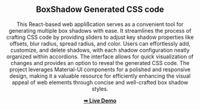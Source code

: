 <div align="center">
  
  <br />
  <br />

  <h2 align="center">BoxShadow Generated CSS code</h2>

   This React-based web applißcation serves as a convenient tool for generating multiple box shadows with ease. It streamlines the process of crafting CSS code by providing sliders to adjust key shadow properties like offsets, blur radius, spread radius, and color. Users can effortlessly add, customize, and delete shadows, with each shadow configuration neatly organized within accordions. The interface allows for quick visualization of changes and provides an option to reveal the generated CSS code. The project leverages Material-UI components for a polished and responsive design, making it a valuable resource for efficiently enhancing the visual appeal of web elements through concise and well-crafted box shadow styles.


  <a href="https://ashkhachikyan.github.io/BoxShadowBuild"><strong>➥ Live Demo</strong></a>

</div>
